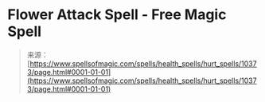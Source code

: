 <!--yml
category: 未分类
date: 2024-06-12 18:46:57
-->

# Flower Attack Spell - Free Magic Spell

> 来源：[https://www.spellsofmagic.com/spells/health_spells/hurt_spells/10373/page.html#0001-01-01](https://www.spellsofmagic.com/spells/health_spells/hurt_spells/10373/page.html#0001-01-01)
